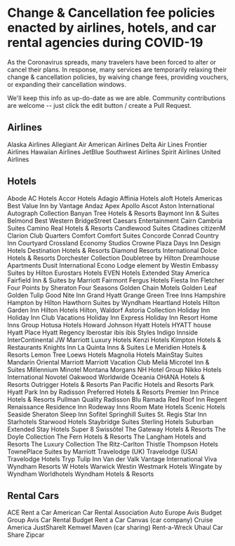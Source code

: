 # Change & Cancellation fee policies enacted by airlines, hotels, and car rental agencies during COVID-19

As the Coronavirus spreads, many travelers have been forced to alter or cancel their plans. In response, many services are temporarily relaxing their change & cancellation policies, by waiving change fees, providing vouchers, or expanding their cancellation windows.

We'll keep this info as up-do-date as we are able. Community contributions are welcome -- just click the edit button / create a Pull Request.

## Airlines

Alaska Airlines
Allegiant Air
American Airlines
Delta Air Lines
Frontier Airlines
Hawaiian Airlines
JetBlue
Southwest Airlines
Spirit Airlines
United Airlines

## Hotels

Abode
AC Hotels
Accor Hotels
Adagio
Affinia Hotels
aloft Hotels
Americas Best Value Inn by Vantage
Andaz
Apex
Apollo
Ascot
Aston International
Autograph Collection
Banyan Tree Hotels & Resorts
Baymont Inn & Suites
Belmond
Best Western
BridgeStreet
Caesars Entertainment
Cairn
Cambria Suites
Camino Real Hotels & Resorts
Candlewood Suites
Citadines
citizenM
Clarion
Club Quarters
Comfort
Comfort Suites
Concorde
Conrad
Country Inn
Courtyard
Crossland Economy Studios
Crowne Plaza
Days Inn
Design Hotels
Destination Hotels & Resorts
Diamond Resorts International
Dolce Hotels & Resorts
Dorchester Collection
Doubletree by Hilton
Dreamhouse Apartments
Dusit International
Econo Lodge
element by Westin
Embassy Suites by Hilton
Eurostars Hotels
EVEN Hotels
Extended Stay America
Fairfield Inn & Suites by Marriott
Fairmont
Fergus Hotels
Fiesta Inn
Fletcher
Four Points by Sheraton
Four Seasons
Golden Chain Motels
Golden Leaf
Golden Tulip
Good Nite Inn
Grand Hyatt
Grange
Green Tree Inns
Hampshire
Hampton by Hilton
Hawthorn Suites by Wyndham
Heartland Hotels
Hilton Garden Inn
Hilton Hotels
Hilton, Waldorf Astoria Collection
Holiday Inn
Holiday Inn Club Vacations
Holiday Inn Express
Holiday Inn Resort
Home Inns Group
Hotusa Hotels
Howard Johnson
Hyatt Hotels
HYATT house
Hyatt Place
Hyatt Regency
Iberostar
ibis
ibis Styles
Indigo
Innside
InterContinental
JW Marriott Luxury Hotels
Kenzi Hotels
Kimpton Hotels & Restaurants
Knights Inn
La Quinta Inns & Suites
Le Meridien Hotels & Resorts
Lemon Tree
Loews Hotels
Magnolia Hotels
MainStay Suites
Mandarin Oriental
Marriott
Marriott Vacation Club
Meliá
Microtel Inn & Suites
Millennium
Minotel
Montana
Morgans
NH Hotel Group
Nikko Hotels International
Novotel
Oakwood Worldwide
Oceania
OHANA Hotels & Resorts
Outrigger Hotels & Resorts
Pan Pacific Hotels and Resorts
Park Hyatt
Park Inn by Radisson
Preferred Hotels & Resorts
Premier Inn
Prince Hotels & Resorts
Pullman
Quality
Radisson Blu
Ramada
Red Roof Inn
Regent
Renaissance
Residence Inn
Rodeway Inns
Room Mate Hotels
Scenic Hotels
Seaside
Sheraton
Sleep Inn
Sofitel
Springhill Suites
St. Regis
Star Inn
Starhotels
Starwood Hotels
Staybridge Suites
Sterling Hotels
Suburban Extended Stay Hotels
Super 8
Swissôtel
The Gateway Hotels & Resorts
The Doyle Collection
The Fern Hotels & Resorts
The Langham Hotels and Resorts
The Luxury Collection
The Ritz-Carlton
Thistle
Thompson Hotels
TownePlace Suites by Marriott
Travelodge (UK)
Travelodge (USA)
Travelodge Hotels
Tryp
Tulip Inn
Van der Valk
Vantage International
Viva Wyndham Resorts
W Hotels
Warwick
Westin
Westmark Hotels
Wingate by Wyndham
Worldhotels
Wyndham Hotels & Resorts

## Rental Cars

ACE Rent a Car
American Car Rental Association
Auto Europe
Avis Budget Group
Avis Car Rental
Budget Rent a Car
Canvas (car company)
Cruise America
JustShareIt
Kemwel
Maven (car sharing)
Rent-a-Wreck
Uhaul Car Share
Zipcar
